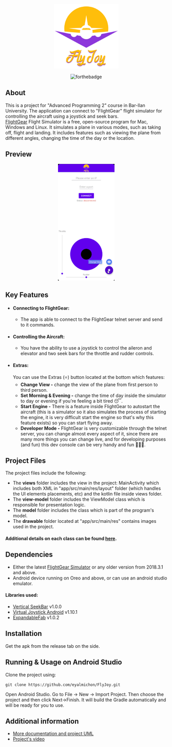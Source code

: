 <div align="center">
<img src="app/src/main/res/drawable/fly_joy_logo.png" alt="Logo" height="200">

![forthebadge](https://img.shields.io/badge/Made%20with-Kotlin-blueviolet)

</div>

## About

This is a project for "Advanced Programming 2" course in Bar-Ilan University. The application can connect to "FlightGear" flight simulator for controlling the aircraft using a joystick and seek bars.<br>
[FlightGear](https://www.flightgear.org/) Flight Simulator is a free, open-source program for Mac, Windows and Linux. It simulates a plane in various modes, such as taking off, flight and landing. It includes features such as viewing the plane from different angles, changing the time of the day or the location.

## Preview

<div align="center">
  
![FlyJoy Preview](./docs/images/flyjoy_preview.gif)
  
</div>

## Key Features

- #### Connecting to FlightGear:
  - The app is able to connect to the FlightGear telnet server and send to it commands.
- #### Controlling the Aircraft:
  - You have the ability to use a joystick to control the aileron and elevator and two seek bars for the throttle and rudder controls.
- #### Extras:
  You can use the Extras (⭐) button located at the bottom which features:
  - <b>Change View -</b> change the view of the plane from first person to third person.
  - <b>Set Morning & Evening -</b> change the time of day inside the simulator to day or evening if you're feeling a bit tired 😴.
  - <b>Start Engine -</b> There is a feature inside FlightGear to autostart the aircraft (this is a simulator so it also simulates the process of starting the engine, it is very difficult start the engine so that's why this feature exists) so you can start flying away.
  - <b>Developer Mode -</b> FlightGear is very customizable through the telnet server, you can change almost every aspect of it, since there are many more things you can change live, and for developing purposes (and fun) this dev console can be very handy and fun 👨🏻‍💻.

## Project Files

The project files include the following:

- The <b>views</b> folder includes the view in the project: MainActivity which includes both XML in "app/src/main/res/layout" folder (which handles the UI elements placements, etc) and the kotlin file inside views folder.
- The <b>view-model</b> folder includes the ViewModel class which is responsible for presentation logic.
- The <b>model</b> folder includes the class which is part of the program's model.
- The <b>drawable</b> folder located at "app/src/main/res" contains images used in the project.

#### Additional details on each class can be found [here](docs/classesInfo.md).

## Dependencies

- Either the latest [FlightGear Simulator](https://www.flightgear.org/download/) or any older version from 2018.3.1 and above.
- Android device running on Oreo and above, or can use an android studio emulator.

#### Libraries used:

- [Vertical SeekBar](https://github.com/h6ah4i/android-verticalseekbar) v1.0.0
- [Virtual Joystick Android](https://github.com/controlwear/virtual-joystick-android) v1.10.1
- [ExpandableFab](https://github.com/nambicompany/expandable-fab) v1.0.2

## Installation

Get the apk from the release tab on the side.

## Running & Usage on Android Studio

Clone the project using:

```
git clone https://github.com/eyalmichon/FlyJoy.git
```

Open Android Studio. Go to File -> New -> Import Project. Then choose the project and then click Next->Finish. It will build the Gradle automatically and will be ready for you to use.

## Additional information

- [More documentation and project UML](docs/classesInfo.md)
- [Project's video](https://www.youtube.com/watch?v=SJLw6wgjKQg)
